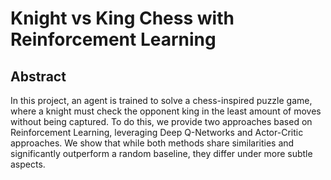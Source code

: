 # Knight vs King Chess with Reinforcement Learning

## Abstract

In this project, an agent is trained to solve a chess-inspired puzzle game, where a knight must check the opponent king in the least amount of moves without being captured. To do this, we provide two approaches based on Reinforcement Learning, leveraging Deep Q-Networks and Actor-Critic approaches. We show that while both methods share similarities and significantly outperform a random baseline, they differ under more subtle aspects.

